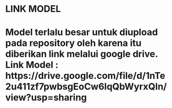 <h1>LINK MODEL<h1>

<p> Model terlalu besar untuk diupload pada repository oleh karena itu diberikan link melalui google drive.
Link Model : https://drive.google.com/file/d/1nTe2u411zf7pwbsgEoCw6lqQbWyrxQln/view?usp=sharing  <p>